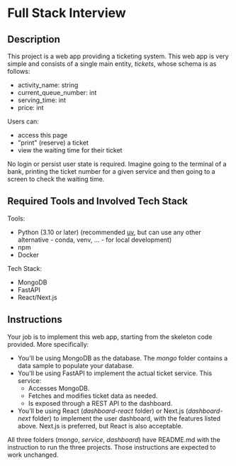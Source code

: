 # Full Stack Interview

## Description

This project is a web app providing a ticketing system. This web app is very simple and consists of a single main entity, *tickets*, whose schema is as follows:
* activity_name: string
* current_queue_number: int
* serving_time: int
* price: int

Users can:
* access this page 
* "print" (reserve) a ticket 
* view the waiting time for their ticket

No login or persist user state is required. Imagine going to the terminal of a bank, printing the ticket number for a given service and then going to a screen to check the waiting time.

## Required Tools and Involved Tech Stack

Tools:
* Python (3.10 or later) (recommended [uv](https://docs.astral.sh/uv/getting-started/installation/), but can use any other alternative - conda, venv, ... - for local development)
* npm
* Docker

Tech Stack:
* MongoDB
* FastAPI
* React/Next.js

## Instructions

Your job is to implement this web app, starting from the skeleton code provided. More specifically:
* You'll be using MongoDB as the database. The *mongo* folder contains a data sample to populate your database.
* You'll be using FastAPI to implement the actual ticket service. This service:
  - Accesses MongoDB.
  - Fetches and modifies ticket data as needed. 
  - Is exposed through a REST API to the dashboard.
* You'll be using React (*dashboard-react* folder) or Next.js (*dashboard-next* folder) to implement the user dashboard, with the features listed above. Next.js is preferred, but React is also acceptable.

All three folders (*mongo*, *service*, *dashboard*) have README.md with the instruction to run the three projects. Those instructions are expected to work unchanged.


